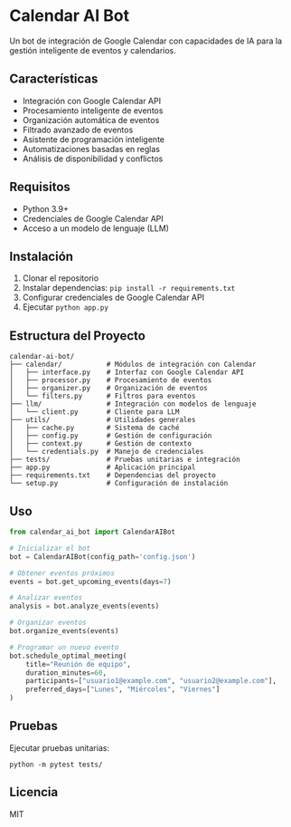 # Calendar AI Bot

Un bot de integración de Google Calendar con capacidades de IA para la gestión inteligente de eventos y calendarios.

## Características

- Integración con Google Calendar API
- Procesamiento inteligente de eventos
- Organización automática de eventos
- Filtrado avanzado de eventos
- Asistente de programación inteligente
- Automatizaciones basadas en reglas
- Análisis de disponibilidad y conflictos

## Requisitos

- Python 3.9+
- Credenciales de Google Calendar API
- Acceso a un modelo de lenguaje (LLM)

## Instalación

1. Clonar el repositorio
2. Instalar dependencias: `pip install -r requirements.txt`
3. Configurar credenciales de Google Calendar API
4. Ejecutar `python app.py`

## Estructura del Proyecto

```
calendar-ai-bot/
├── calendar/           # Módulos de integración con Calendar
│   ├── interface.py    # Interfaz con Google Calendar API
│   ├── processor.py    # Procesamiento de eventos
│   ├── organizer.py    # Organización de eventos
│   └── filters.py      # Filtros para eventos
├── llm/                # Integración con modelos de lenguaje
│   └── client.py       # Cliente para LLM
├── utils/              # Utilidades generales
│   ├── cache.py        # Sistema de caché
│   ├── config.py       # Gestión de configuración
│   ├── context.py      # Gestión de contexto
│   └── credentials.py  # Manejo de credenciales
├── tests/              # Pruebas unitarias e integración
├── app.py              # Aplicación principal
├── requirements.txt    # Dependencias del proyecto
└── setup.py            # Configuración de instalación
```

## Uso

```python
from calendar_ai_bot import CalendarAIBot

# Inicializar el bot
bot = CalendarAIBot(config_path='config.json')

# Obtener eventos próximos
events = bot.get_upcoming_events(days=7)

# Analizar eventos
analysis = bot.analyze_events(events)

# Organizar eventos
bot.organize_events(events)

# Programar un nuevo evento
bot.schedule_optimal_meeting(
    title="Reunión de equipo",
    duration_minutes=60,
    participants=["usuario1@example.com", "usuario2@example.com"],
    preferred_days=["Lunes", "Miércoles", "Viernes"]
)
```

## Pruebas

Ejecutar pruebas unitarias:

```
python -m pytest tests/
```

## Licencia

MIT
